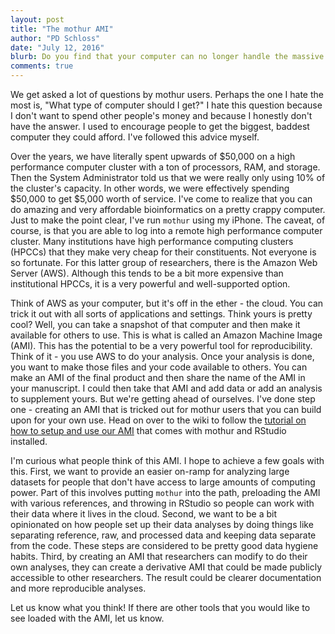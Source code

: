 ```yaml
---
layout: post
title: "The mothur AMI"
author: "PD Schloss"
date: "July 12, 2016"
blurb: Do you find that your computer can no longer handle the massive datasets that you are running? Does your institution not have a computer cluster? Welcome to the wonderful world of the Amazon Web Server.
comments: true
---
```


We get asked a lot of questions by mothur users. Perhaps the one I hate the most is, "What type of computer should I get?" I hate this question because I don't want to spend other people's money and because I honestly don't have the answer. I used to encourage people to get the biggest, baddest computer they could afford. I've followed this advice myself.

Over the years, we have literally spent upwards of $50,000 on a high performance computer cluster with a ton of processors, RAM, and storage. Then the System Administrator told us that we were really only using 10% of the cluster's capacity. In other words, we were effectively spending $50,000 to get $5,000 worth of service. I've come to realize that you can do amazing and very affordable bioinformatics on a pretty crappy computer. Just to make the point clear, I've run `mothur` using my iPhone. The caveat, of course, is that you are able to log into a remote high performance computer cluster. Many institutions have high performance computing clusters (HPCCs) that they make very cheap for their constituents. Not everyone is so fortunate. For this latter group of researchers, there is the Amazon Web Server (AWS). Although this tends to be a bit more expensive than institutional HPCCs, it is a very powerful and well-supported option.

Think of AWS as your computer, but it's off in the ether - the cloud. You can trick it out with all sorts of applications and settings. Think yours is pretty cool? Well, you can take a snapshot of that computer and then make it available for others to use. This is what is called an Amazon Machine Image (AMI). This has the potential to be a very powerful tool for reproducibility. Think of it - you use AWS to do your analysis. Once your analysis is done, you want to make those files and your code available to others. You can make an AMI of the final product and then share the name of the AMI in your manuscript. I could then take that AMI and add data or add an analysis to supplement yours. But we're getting ahead of ourselves. I've done step one - creating an AMI that is tricked out for mothur users that you can build upon for your own use. Head on over to the wiki to follow the [tutorial on how to setup and use our AMI](https://mothur.org/wiki/Mothur_AMI) that comes with mothur and RStudio installed.

I'm curious what people think of this AMI. I hope to achieve a few goals with this. First, we want to provide an easier on-ramp for analyzing large datasets for people that don't have access to large amounts of computing power. Part of this involves putting `mothur` into the path, preloading the AMI with various references, and throwing in RStudio so people can work with their data where it lives in the cloud. Second, we want to be a bit opinionated on how people set up their data analyses by doing things like separating reference, raw, and processed data and keeping data separate from the code. These steps are considered to be pretty good data hygiene habits. Third, by creating an AMI that researchers can modify to do their own analyses, they can create a derivative AMI that could be made publicly accessible to other researchers. The result could be clearer documentation and more reproducible analyses.

Let us know what you think! If there are other tools that you would like to see loaded with the AMI, let us know.
